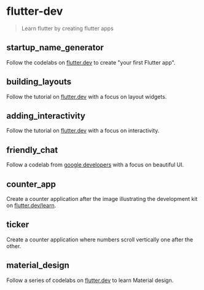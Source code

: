 # flutter-dev

> Learn flutter by creating flutter apps

## startup_name_generator

Follow the codelabs on [flutter.dev](https://flutter.dev/docs/get-started/codelab) to create "your first Flutter app".

## building_layouts

Follow the tutorial on [flutter.dev](https://docs.flutter.dev/development/ui/layout/tutorial) with a focus on layout widgets.

## adding_interactivity

Follow the tutorial on [flutter.dev](https://docs.flutter.dev/development/ui/interactive) with a focus on interactivity.

## friendly_chat

Follow a codelab from [google developers](https://codelabs.developers.google.com/codelabs/flutter) with a focus on beautiful UI.

## counter_app

Create a counter application after the image illustrating the development kit on [flutter.dev/learn](https://flutter.dev/learn).

## ticker

Create a counter application where numbers scroll vertically one after the other.

## material_design

Follow a series of codelabs on [flutter.dev](https://codelabs.developers.google.com/codelabs/mdc-101-flutter) to learn Material design.
